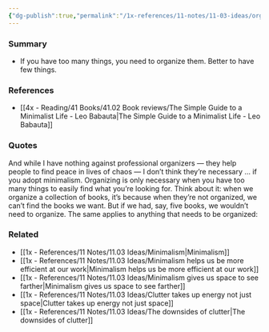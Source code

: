 ```yaml
---
{"dg-publish":true,"permalink":"/1x-references/11-notes/11-03-ideas/organization-is-needed-when-there-are-many-things-minimalism-may-be-a-better-option/","title":"Organization is needed when there are many things. Minimalism may be a better option.","noteIcon":""}
---
```



### Summary
- If you have too many things, you need to organize them. Better to have few things.

### References
- [[4x - Reading/41 Books/41.02 Book reviews/The Simple Guide to a Minimalist Life - Leo Babauta\|The Simple Guide to a Minimalist Life - Leo Babauta]]

### Quotes
And while I have nothing against professional organizers — they help people to find peace in lives of chaos — I don’t think they’re necessary … if you adopt minimalism. Organizing is only necessary when you have too many things to easily find what you’re looking for.
Think about it: when we organize a collection of books, it’s because when they’re not organized, we can’t find the books we want. But if we had, say, five books, we wouldn’t need to organize. The same applies to anything that needs to be organized:


### Related
- [[1x - References/11 Notes/11.03 Ideas/Minimalism\|Minimalism]]
- [[1x - References/11 Notes/11.03 Ideas/Minimalism helps us be more efficient at our work\|Minimalism helps us be more efficient at our work]]
- [[1x - References/11 Notes/11.03 Ideas/Minimalism gives us space to see farther\|Minimalism gives us space to see farther]]
- [[1x - References/11 Notes/11.03 Ideas/Clutter takes up energy not just space\|Clutter takes up energy not just space]]
- [[1x - References/11 Notes/11.03 Ideas/The downsides of clutter\|The downsides of clutter]]